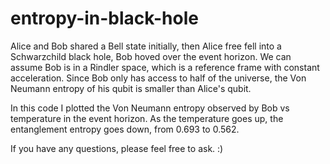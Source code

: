 # entropy-in-black-hole

Alice and Bob shared a Bell state initially, then Alice free fell into a Schwarzchild black hole, Bob hoved over the event
horizon. We can assume Bob is in a Rindler space, which is a reference frame with constant acceleration. Since Bob only has
access to half of the universe, the Von Neumann entropy of his qubit is smaller than Alice's qubit.

In this code I plotted the Von Neumann entropy observed by Bob vs temperature in the event horizon. As the temperature goes up, 
the entanglement entropy goes down, from 0.693 to 0.562.

If you have any questions, please feel free to ask. :)
